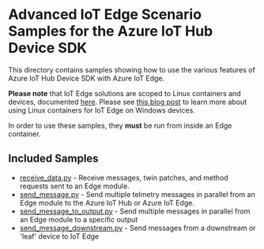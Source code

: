 # Advanced IoT Edge Scenario Samples for the Azure IoT Hub Device SDK

This directory contains samples showing how to use the various features of Azure IoT Hub Device SDK with Azure IoT Edge.

**Please note** that IoT Edge solutions are scoped to Linux containers and devices, documented [here](https://docs.microsoft.com/en-us/azure/iot-edge/tutorial-python-module#solution-scope). Please see [this blog post](https://techcommunity.microsoft.com/t5/internet-of-things/linux-modules-with-azure-iot-edge-on-windows-10-iot-enterprise/ba-p/1407066) to learn more about using Linux containers for IoT Edge on Windows devices. 


In order to use these samples, they **must** be run from inside an Edge container.

## Included Samples
* [receive_data.py](receive_data.py) - Receive messages, twin patches, and method requests sent to an Edge module.
* [send_message.py](send_message.py) - Send multiple telmetry messages in parallel from an Edge module to the Azure IoT Hub or Azure IoT Edge.
* [send_message_to_output.py](send_message_to_output.py) - Send multiple messages in parallel from an Edge module to a specific output
* [send_message_downstream.py](send_message_downstream.py) - Send messages from a downstream or 'leaf' device to IoT Edge
